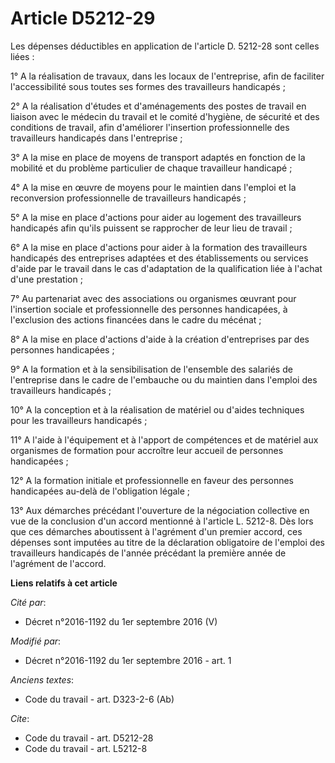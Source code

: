 # Article D5212-29

Les dépenses déductibles en application de l'article D. 5212-28 sont celles liées : 

1° A la réalisation de travaux, dans les locaux de l'entreprise, afin de faciliter l'accessibilité sous toutes ses formes des
travailleurs handicapés ; 

2° A la réalisation d'études et d'aménagements des postes de travail en liaison avec le médecin du travail et le comité
d'hygiène, de sécurité et des conditions de travail, afin d'améliorer l'insertion professionnelle des travailleurs handicapés
dans l'entreprise ; 

3° A la mise en place de moyens de transport adaptés en fonction de la mobilité et du problème particulier de chaque
travailleur handicapé ; 

4° A la mise en œuvre de moyens pour le maintien dans l'emploi et la reconversion professionnelle de travailleurs
handicapés ; 

5° A la mise en place d'actions pour aider au logement des travailleurs handicapés afin qu'ils puissent se rapprocher de leur
lieu de travail ; 

6° A la mise en place d'actions pour aider à la formation des travailleurs handicapés des entreprises adaptées et des
établissements ou services d'aide par le travail dans le cas d'adaptation de la qualification liée à l'achat d'une
prestation ; 

7° Au partenariat avec des associations ou organismes œuvrant pour l'insertion sociale et professionnelle des personnes
handicapées, à l'exclusion des actions financées dans le cadre du mécénat ; 

8° A la mise en place d'actions d'aide à la création d'entreprises par des personnes handicapées ; 

9° A la formation et à la sensibilisation de l'ensemble des salariés de l'entreprise dans le cadre de l'embauche ou du
maintien dans l'emploi des travailleurs handicapés ; 

10° A la conception et à la réalisation de matériel ou d'aides techniques pour les travailleurs handicapés ; 

11° A l'aide à l'équipement et à l'apport de compétences et de matériel aux organismes de formation pour accroître leur
accueil de personnes handicapées ; 

12° A la formation initiale et professionnelle en faveur des personnes handicapées au-delà de l'obligation légale ; 

13° Aux démarches précédant l'ouverture de la négociation collective en vue de la conclusion d'un accord mentionné à
l'article L. 5212-8. Dès lors que ces démarches aboutissent à l'agrément d'un premier accord, ces dépenses sont imputées au
titre de la déclaration obligatoire de l'emploi des travailleurs handicapés de l'année précédant la première année de
l'agrément de l'accord.

**Liens relatifs à cet article**

_Cité par_:

  - Décret n°2016-1192 du 1er septembre 2016 (V)

_Modifié par_:

  - Décret n°2016-1192 du 1er septembre 2016 - art. 1

_Anciens textes_:

  - Code du travail - art. D323-2-6 (Ab)

_Cite_:

  - Code du travail - art. D5212-28
  - Code du travail - art. L5212-8
